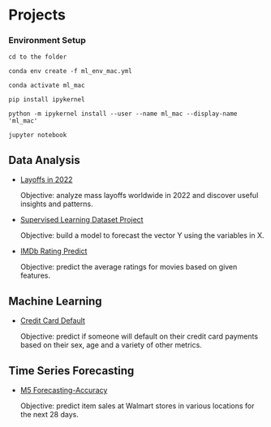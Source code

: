 # Projects
### Environment Setup

`cd to the folder`

`conda env create -f ml_env_mac.yml`

`conda activate ml_mac`

`pip install ipykernel`

`python -m ipykernel install --user --name ml_mac --display-name 'ml_mac'`

`jupyter notebook`


## Data Analysis
- [Layoffs in 2022](https://github.com/lijing0913/Projects/tree/main/Layoff%202022)

  Objective: analyze mass layoffs worldwide in 2022 and discover useful insights and patterns.

- [Supervised Learning Dataset Project](https://github.com/lijing0913/Projects/tree/main/Predicting%20Y%20based%20X)

  Objective: build a model to forecast the vector Y using the variables in X. 

- [IMDb Rating Predict](https://github.com/lijing0913/Projects/tree/main/IMDb%20Rating%20Prediction)

  Objective: predict the average ratings for movies based on given features.


## Machine Learning
- [Credit Card Default](https://github.com/lijing0913/Projects/tree/main/Credit%20Card%20Default)
  
  Objective: predict if someone will default on their credit card payments based on their sex, age and a variety of other metrics.

## Time Series Forecasting
- [M5 Forecasting-Accuracy](https://github.com/lijing0913/Projects/tree/main/M5%20Forecasting-Accuracy)

  Objective: predict item sales at Walmart stores in various locations for the next 28 days.
